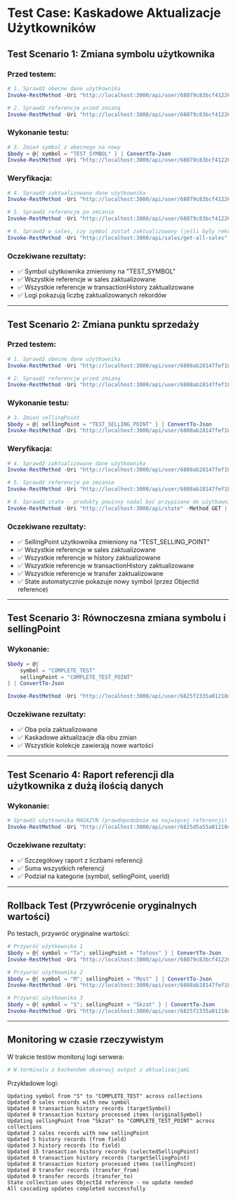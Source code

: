 # Test Case: Kaskadowe Aktualizacje Użytkowników

## Test Scenario 1: Zmiana symbolu użytkownika

### Przed testem:
```powershell
# 1. Sprawdź obecne dane użytkownika
Invoke-RestMethod -Uri "http://localhost:3000/api/user/68079c83bcf41226bb694a3c" -Method GET

# 2. Sprawdź referencje przed zmianą
Invoke-RestMethod -Uri "http://localhost:3000/api/user/68079c83bcf41226bb694a3c/references" -Method GET
```

### Wykonanie testu:
```powershell
# 3. Zmień symbol z obecnego na nowy
$body = @{ symbol = "TEST_SYMBOL" } | ConvertTo-Json
Invoke-RestMethod -Uri "http://localhost:3000/api/user/68079c83bcf41226bb694a3c" -Method PUT -Body $body -ContentType "application/json"
```

### Weryfikacja:
```powershell
# 4. Sprawdź zaktualizowane dane użytkownika
Invoke-RestMethod -Uri "http://localhost:3000/api/user/68079c83bcf41226bb694a3c" -Method GET

# 5. Sprawdź referencje po zmianie
Invoke-RestMethod -Uri "http://localhost:3000/api/user/68079c83bcf41226bb694a3c/references" -Method GET

# 6. Sprawdź w sales, czy symbol został zaktualizowany (jeśli były rekordy)
Invoke-RestMethod -Uri "http://localhost:3000/api/sales/get-all-sales" -Method GET | Where-Object { $_.symbol -eq "TEST_SYMBOL" }
```

### Oczekiwane rezultaty:
- ✅ Symbol użytkownika zmieniony na "TEST_SYMBOL"
- ✅ Wszystkie referencje w sales zaktualizowane
- ✅ Wszystkie referencje w transactionHistory zaktualizowane
- ✅ Logi pokazują liczbę zaktualizowanych rekordów

---

## Test Scenario 2: Zmiana punktu sprzedaży

### Przed testem:
```powershell
# 1. Sprawdź obecne dane użytkownika
Invoke-RestMethod -Uri "http://localhost:3000/api/user/6808ab28147fef1860200b8d" -Method GET

# 2. Sprawdź referencje przed zmianą
Invoke-RestMethod -Uri "http://localhost:3000/api/user/6808ab28147fef1860200b8d/references" -Method GET
```

### Wykonanie testu:
```powershell
# 3. Zmień sellingPoint
$body = @{ sellingPoint = "TEST_SELLING_POINT" } | ConvertTo-Json
Invoke-RestMethod -Uri "http://localhost:3000/api/user/6808ab28147fef1860200b8d" -Method PUT -Body $body -ContentType "application/json"
```

### Weryfikacja:
```powershell
# 4. Sprawdź zaktualizowane dane użytkownika
Invoke-RestMethod -Uri "http://localhost:3000/api/user/6808ab28147fef1860200b8d" -Method GET

# 5. Sprawdź referencje po zmianie
Invoke-RestMethod -Uri "http://localhost:3000/api/user/6808ab28147fef1860200b8d/references" -Method GET

# 6. Sprawdź state - produkty powinny nadal być przypisane do użytkownika (ObjectId)
Invoke-RestMethod -Uri "http://localhost:3000/api/state" -Method GET | Where-Object { $_.symbol -eq "TEST_SELLING_POINT" }
```

### Oczekiwane rezultaty:
- ✅ SellingPoint użytkownika zmieniony na "TEST_SELLING_POINT"
- ✅ Wszystkie referencje w sales zaktualizowane
- ✅ Wszystkie referencje w history zaktualizowane
- ✅ Wszystkie referencje w transactionHistory zaktualizowane
- ✅ Wszystkie referencje w transfer zaktualizowane
- ✅ State automatycznie pokazuje nowy symbol (przez ObjectId reference)

---

## Test Scenario 3: Równoczesna zmiana symbolu i sellingPoint

### Wykonanie:
```powershell
$body = @{ 
    symbol = "COMPLETE_TEST"
    sellingPoint = "COMPLETE_TEST_POINT" 
} | ConvertTo-Json

Invoke-RestMethod -Uri "http://localhost:3000/api/user/6825f2335a01218d8e14d27f" -Method PUT -Body $body -ContentType "application/json"
```

### Oczekiwane rezultaty:
- ✅ Oba pola zaktualizowane
- ✅ Kaskadowe aktualizacje dla obu zmian
- ✅ Wszystkie kolekcje zawierają nowe wartości

---

## Test Scenario 4: Raport referencji dla użytkownika z dużą ilością danych

### Wykonanie:
```powershell
# Sprawdź użytkownika MAGAZYN (prawdopodobnie ma najwięcej referencji)
Invoke-RestMethod -Uri "http://localhost:3000/api/user/6825d5a55a01218d8e14cf43/references" -Method GET
```

### Oczekiwane rezultaty:
- ✅ Szczegółowy raport z liczbami referencji
- ✅ Suma wszystkich referencji
- ✅ Podział na kategorie (symbol, sellingPoint, userId)

---

## Rollback Test (Przywrócenie oryginalnych wartości)

Po testach, przywróć oryginalne wartości:

```powershell
# Przywróć użytkownika 1
$body = @{ symbol = "Ta"; sellingPoint = "Tatoos" } | ConvertTo-Json
Invoke-RestMethod -Uri "http://localhost:3000/api/user/68079c83bcf41226bb694a3c" -Method PUT -Body $body -ContentType "application/json"

# Przywróć użytkownika 2
$body = @{ symbol = "M"; sellingPoint = "Most" } | ConvertTo-Json
Invoke-RestMethod -Uri "http://localhost:3000/api/user/6808ab28147fef1860200b8d" -Method PUT -Body $body -ContentType "application/json"

# Przywróć użytkownika 3
$body = @{ symbol = "S"; sellingPoint = "Skzat" } | ConvertTo-Json
Invoke-RestMethod -Uri "http://localhost:3000/api/user/6825f2335a01218d8e14d27f" -Method PUT -Body $body -ContentType "application/json"
```

---

## Monitoring w czasie rzeczywistym

W trakcie testów monitoruj logi serwera:
```bash
# W terminalu z backendem obserwuj output z aktualizacjami
```

Przykładowe logi:
```
Updating symbol from "S" to "COMPLETE_TEST" across collections
Updated 0 sales records with new symbol
Updated 0 transaction history records (targetSymbol)
Updated 0 transaction history processed items (originalSymbol)
Updating sellingPoint from "Skzat" to "COMPLETE_TEST_POINT" across collections
Updated 2 sales records with new sellingPoint
Updated 5 history records (from field)
Updated 3 history records (to field)
Updated 15 transaction history records (selectedSellingPoint)
Updated 0 transaction history records (targetSellingPoint)
Updated 8 transaction history processed items (sellingPoint)
Updated 0 transfer records (transfer_from)
Updated 0 transfer records (transfer_to)
State collection uses ObjectId reference - no update needed
All cascading updates completed successfully
```
